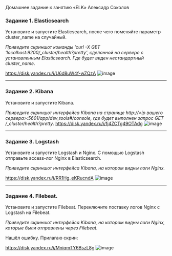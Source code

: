 Домашнее задание к занятию «ELK» Алексадр Соколов
### Задание 1. Elasticsearch 

Установите и запустите Elasticsearch, после чего поменяйте параметр cluster_name на случайный. 

*Приведите скриншот команды 'curl -X GET 'localhost:9200/_cluster/health?pretty', сделанной на сервере с установленным Elasticsearch. Где будет виден нестандартный cluster_name*.

https://disk.yandex.ru/i/U6d8uW4f-wZQzA
![image](https://github.com/sakol86/netology/assets/86907205/ac0935c9-a548-4bfe-8ace-9d3592a81239)

---

### Задание 2. Kibana

Установите и запустите Kibana.

*Приведите скриншот интерфейса Kibana на странице http://<ip вашего сервера>:5601/app/dev_tools#/console, где будет выполнен запрос GET /_cluster/health?pretty*.
https://disk.yandex.ru/i/fj4ZCTg49OTAdg
![image](https://github.com/sakol86/netology/assets/86907205/12dfc76f-dd80-4498-ba71-48d6ddb6a9ac)

---

### Задание 3. Logstash

Установите и запустите Logstash и Nginx. С помощью Logstash отправьте access-лог Nginx в Elasticsearch. 

*Приведите скриншот интерфейса Kibana, на котором видны логи Nginx.*

https://disk.yandex.ru/i/RR1Hg_eKRucndA
![image](https://github.com/sakol86/netology/assets/86907205/1bf64657-9c60-4fcb-95eb-68df3ba618ce)

---

### Задание 4. Filebeat. 

Установите и запустите Filebeat. Переключите поставку логов Nginx с Logstash на Filebeat. 

*Приведите скриншот интерфейса Kibana, на котором видны логи Nginx, которые были отправлены через Filebeat.*

Нашёл ошибку. Прилагаю скрин:

https://disk.yandex.ru/i/MniqmTY6BszL8g
![image](https://github.com/sakol86/netology/assets/86907205/17238e33-2962-46ab-95f6-59163ce93eb3)
